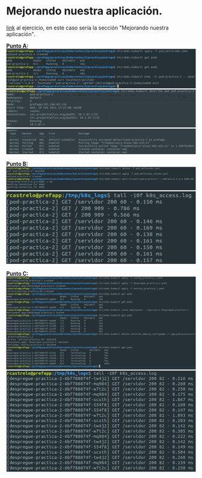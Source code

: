 # Mejorando nuestra aplicación.
[link]( https://prefapp.github.io/formacion/cursos/kubernetes/#/./00_actividades/03_modulo_3?id=a-creando-a-nosa-infraestrutura) al ejercicio, en este caso sería la sección "Mejorando nuestra aplicación".

**<u>Punto A:</u>**
![](images/mellorado_01.png)
![](images/mellorado_02.png)
![](images/mellorado_03.png)

**<u>Punto B:</u>**
![](images/mellorado_04.png)
![](images/mellorado_05.png)

**<u>Punto C:</u>**
![](images/mellorado_06.png)
![](images/mellorado_07.png)
